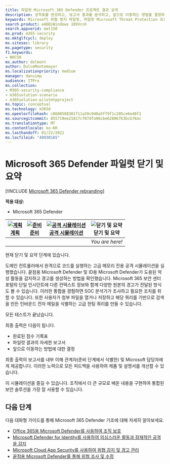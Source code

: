 ```yaml
---
title: 파일럿 Microsoft 365 Defender 프로젝트 결과 요약
description: 성적표를 완성하고, 보고서 결과를 분석하고, 앞으로 이동하는 방법을 결정하여 파일럿 Microsoft 365 Defender 프로젝트를 완료합니다.
keywords: Microsoft 위협 방지 파일럿, 파일럿 Microsoft Threat Protection 프로젝트 후 다음에 할 일, 프로덕션에서 Microsoft Threat Protection을 평가한 후의 작업, Microsoft Threat Protection 파일럿에서 배포로 전환, 사이버 보안, 고급 영구 위협, 엔터프라이즈 보안, 장치, 장치, ID, 사용자, 데이터, 응용 프로그램, 인시던트, 자동화된 조사 및 수정, 고급 헌팅
search.product: eADQiWindows 10XVcnh
search.appverid: met150
ms.prod: m365-security
ms.mktglfcycl: deploy
ms.sitesec: library
ms.pagetype: security
f1.keywords:
- NOCSH
ms.author: dolmont
author: DulceMontemayor
ms.localizationpriority: medium
manager: dansimp
audience: ITPro
ms.collection:
- M365-security-compliance
- m365solution-scenario
- m365solution-pilotmtpproject
ms.topic: conceptual
ms.technology: m365d
ms.openlocfilehash: c8608568301f11a20c940a5ff9f1c205ce6e48f1
ms.sourcegitcommit: 855719ee21017cf87dfa98cbe62806763bcb78ac
ms.translationtype: MT
ms.contentlocale: ko-KR
ms.lasthandoff: 01/22/2021
ms.locfileid: "49930165"
---
```

# <a name="closing-and-summarizing-your-microsoft-365-defender-pilot"></a>Microsoft 365 Defender 파일럿 닫기 및 요약  

[!INCLUDE [Microsoft 365 Defender rebranding](../includes/microsoft-defender.md)]


**적용 대상:**
- Microsoft 365 Defender



|[![계획](../../media/phase-diagrams/1-planning.png)](mtp-pilot-plan.md)<br/>[계획](mtp-pilot-plan.md) |[![준비](../../media/phase-diagrams/2-prepare.png)](prepare-mtpeval.md)<br/>[준비](prepare-mtpeval.md) | [![공격 시뮬레이션](../../media/phase-diagrams/3-simluate.png)](mtp-pilot-simulate.md)<br/>[공격 시뮬레이션](mtp-pilot-simulate.md) | ![닫기 및 요약](../../media/phase-diagrams/4-summary.png)<br/>닫기 및 요약|
|--|--|--|--|
|| | |*You are here!*|


현재 닫기 및 요약 단계에 있습니다.

도메인 컨트롤러에서 원격으로 코드를 실행하는 고급 메모리 전용 공격 시뮬레이션을 실행했습니다. 끝점용 Microsoft Defender 및 ID용 Microsoft Defender가 도용된 악성 활동을 감지하고 경고를 생성하는 방법을 확인했습니다. Microsoft 365 보안 센터 포털의 단일 인시던트에 다른 컨텍스트 정보와 함께 다양한 원본의 경고가 전달된 방식도 볼 수 있습니다. 이러한 통합을 경험하면 SOC 분석가가 조사하고 필요한 조치를 취할 수 있습니다. 또한 사용자가 첨부 파일을 열거나 저장하고 해당 쿼리를 기반으로 검색을 만든 인바운드 전자 메일을 식별하는 고급 헌팅 쿼리를 만들 수 있습니다.

모든 테스트가 끝났습니다.

최종 출력은 다음이 됩니다.

- 완료된 점수 기록표
- 파일럿 결과의 자세한 보고서
- 앞으로 이동하는 방법에 대한 결정

최종 출력의 보고서를 내부 이해 관계자(준비 단계에서 식별한) 및 Microsoft 담당자에게 제공합니다. [](https://docs.microsoft.com/microsoft-365/security/mtp/prepare-mtpeval) 이러한 노력으로 모든 피드백을 사용하여 제품 및 설명서를 개선할 수 있습니다.

이 시뮬레이션을 즐길 수 있습니다. 조직에서 더 큰 규모로 배운 내용을 구현하여 통합된 보안 솔루션을 가장 잘 사용할 수 있습니다.

## <a name="next-step"></a>다음 단계
다음 대화형 가이드를 통해 Microsoft 365 Defender 기조에 대해 자세히 알아보세요.
- [Office 365용 Microsoft Defender를 사용하여 조직 보호](https://aka.ms/O365ATP-Interactive-Guide)
- [Microsoft Defender for Identity를 사용하여 의심스러운 활동과 잠재적인 공격을 감지](https://aka.ms/AATP-Interactive-Guide)
- [Microsoft Cloud App Security를 사용하여 위협 감지 및 경고 관리](https://aka.ms/DetectThreatsAndAlertsMCAS-InteractiveGuide)
- [끝점용 Microsoft Defender를 통해 위협 조사 및 수정](https://aka.ms/MDATP-IR-Interactive-Guide)
